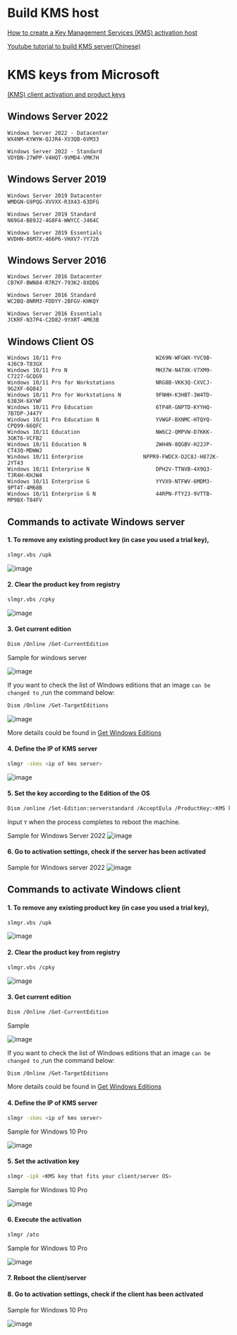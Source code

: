 # Build KMS host
[How to create a Key Management Services (KMS) activation host](https://learn.microsoft.com/en-us/windows-server/get-started/kms-create-host)

[Youtube tutorial to build KMS server(Chinese)](https://www.youtube.com/watch?v=L1YNqxhZBp0)

# KMS keys from Microsoft

[(KMS) client activation and product keys](https://learn.microsoft.com/en-us/windows-server/get-started/kms-client-activation-keys)


## Windows Server 2022
```
Windows Server 2022 - Datacenter
WX4NM-KYWYW-QJJR4-XV3QB-6VM33
```
```
Windows Server 2022 - Standard	
VDYBN-27WPP-V4HQT-9VMD4-VMK7H
```


## Windows Server 2019
```
Windows Server 2019 Datacenter
WMDGN-G9PQG-XVVXX-R3X43-63DFG
```
```
Windows Server 2019 Standard
N69G4-B89J2-4G8F4-WWYCC-J464C
```
```
Windows Server 2019 Essentials
WVDHN-86M7X-466P6-VHXV7-YY726
```


## Windows Server 2016
```
Windows Server 2016 Datacenter
CB7KF-BWN84-R7R2Y-793K2-8XDDG
```
```
Windows Server 2016 Standard
WC2BQ-8NRM3-FDDYY-2BFGV-KHKQY
```
```
Windows Server 2016 Essentials
JCKRF-N37P4-C2D82-9YXRT-4M63B
```

## Windows Client OS
```
Windows 10/11 Pro                              W269N-WFGWX-YVC9B-4J6C9-T83GX
Windows 10/11 Pro N                            MH37W-N47XK-V7XM9-C7227-GCQG9
Windows 10/11 Pro for Workstations             NRG8B-VKK3Q-CXVCJ-9G2XF-6Q84J
Windows 10/11 Pro for Workstations N	       9FNHH-K3HBT-3W4TD-6383H-6XYWF
Windows 10/11 Pro Education                    6TP4R-GNPTD-KYYHQ-7B7DP-J447Y
Windows 10/11 Pro Education N                  YVWGF-BXNMC-HTQYQ-CPQ99-66QFC
Windows 10/11 Education                        NW6C2-QMPVW-D7KKK-3GKT6-VCFB2
Windows 10/11 Education N                      2WH4N-8QGBV-H22JP-CT43Q-MDWWJ
Windows 10/11 Enterprise	               NPPR9-FWDCX-D2C8J-H872K-2YT43
Windows 10/11 Enterprise N                     DPH2V-TTNVB-4X9Q3-TJR4H-KHJW4
Windows 10/11 Enterprise G                     YYVX9-NTFWV-6MDM3-9PT4T-4M68B
Windows 10/11 Enterprise G N                   44RPN-FTY23-9VTTB-MP9BX-T84FV
```


## Commands to activate Windows server
#### 1. To remove any existing product key (in case you used a trial key),
```sh
slmgr.vbs /upk
```
![image](https://user-images.githubusercontent.com/96930989/211156590-1ae96886-697a-443b-9e45-394b5b105b6d.png)

#### 2. Clear the product key from registry
```sh
slmgr.vbs /cpky
```
![image](https://user-images.githubusercontent.com/96930989/211155694-b4d51e6b-66a1-456a-9937-48bff4104086.png)

#### 3. Get current edition
```sh
Dism /Online /Get-CurrentEdition
```

Sample for windows server

![image](https://user-images.githubusercontent.com/96930989/210148047-fddc4de4-0faf-462e-872c-1fbf7b47e5ce.png)

If you want to check the list of Windows editions that an image `can be changed to` ,run the command below:
```sh
Dism /Online /Get-TargetEditions
```
![image](https://user-images.githubusercontent.com/96930989/211176560-e1e9edd3-d168-4b29-8332-3e30927eb38e.png)

More details could be found in [Get Windows Editions](https://learn.microsoft.com/en-us/windows-hardware/manufacture/desktop/dism-windows-edition-servicing-command-line-options?view=windows-11#get-currentedition)

#### 4. Define the IP of KMS server
```sh
slmgr -skms <ip of kms server>
```
![image](https://user-images.githubusercontent.com/96930989/211155820-5e4cb75e-bb30-4942-9589-999418c11d2d.png)

#### 5. Set the key according to the Edition of the OS

```sh
Dism /online /Set-Edition:serverstandard /AcceptEula /ProductKey:<KMS key that fits your client/server OS> 
```

Input `Y` when the process completes to reboot the machine.

Sample for Windows Server 2022
![image](https://user-images.githubusercontent.com/96930989/211176641-0f463b86-4db2-4baf-9d62-7c61394c8c6b.png)

#### 6. Go to activation settings, check if the server has been activated

Sample for Windows server 2022
![image](https://user-images.githubusercontent.com/96930989/211156234-6706cb20-9637-407b-85bc-84538e36a8f3.png)



## Commands to activate Windows client

#### 1. To remove any existing product key (in case you used a trial key),
```sh
slmgr.vbs /upk
```
![image](https://user-images.githubusercontent.com/96930989/211156590-1ae96886-697a-443b-9e45-394b5b105b6d.png)

#### 2. Clear the product key from registry
```sh
slmgr.vbs /cpky
```
![image](https://user-images.githubusercontent.com/96930989/211155694-b4d51e6b-66a1-456a-9937-48bff4104086.png)

#### 3. Get current edition
```sh
Dism /Online /Get-CurrentEdition
```

Sample

![image](https://user-images.githubusercontent.com/96930989/211156625-06efea65-c550-4360-9d61-d17ceb1fb5c2.png)

    
If you want to check the list of Windows editions that an image `can be changed to` ,run the command below:
```sh
Dism /Online /Get-TargetEditions
```

More details could be found in [Get Windows Editions](https://learn.microsoft.com/en-us/windows-hardware/manufacture/desktop/dism-windows-edition-servicing-command-line-options?view=windows-11#get-currentedition)


#### 4. Define the IP of KMS server
```sh
slmgr -skms <ip of kms server>
```

Sample for Windows 10 Pro

![image](https://user-images.githubusercontent.com/96930989/211155820-5e4cb75e-bb30-4942-9589-999418c11d2d.png)

#### 5. Set the activation key
```sh
slmgr -ipk <KMS key that fits your client/server OS>
```

Sample for Windows 10 Pro

![image](https://user-images.githubusercontent.com/96930989/211156865-e1e1baed-0e2b-4e82-84cc-cca645fb3bd0.png)


#### 6. Execute the activation
```sh
slmgr /ato
```
Sample for Windows 10 Pro

![image](https://user-images.githubusercontent.com/96930989/211157009-95e99508-a975-4046-a338-3230c7d8801b.png)

#### 7. Reboot the client/server
#### 8. Go to activation settings, check if the client has been activated

Sample for Windows 10 Pro

![image](https://user-images.githubusercontent.com/96930989/211157076-d251602e-34b6-4e16-9fb0-6abd3556ee64.png)

